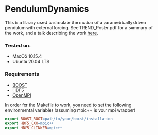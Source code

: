 # PendulumDynamics
This is a library used to simulate the motion of a parametrically driven pendulum with external forcing. See TREND_Poster.pdf for a summary of the work, and a talk describing the work [here](https://www.youtube.com/watch?v=Q2ii6TdU1bg).
### Tested on:
 - MacOS 10.15.4
 - Ubuntu 20.04 LTS
 
 ### Requirements
  - [BOOST](https://www.boost.org/)
  - [HDF5](https://www.hdfgroup.org/)
  - [OpenMPI](https://www.open-mpi.org/)
  
In order for the Makefile to work, you need to set the following environmental variables (assuming mpic++ is your mpi wrapper)

```Makefile
export BOOST_ROOT=path/to/your/boost/installation
export HDF5_CXX=mpic++
export HDF5_CLINKER=mpic++
```
